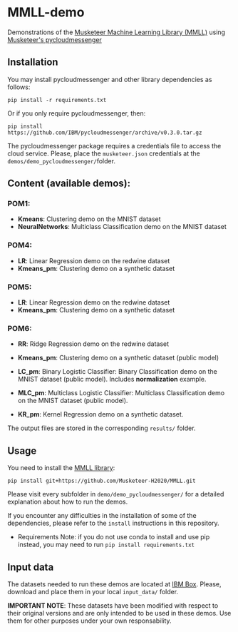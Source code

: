 # MMLL-demo

Demonstrations of the [Musketeer Machine Learning Library (MMLL)](https://github.com/Musketeer-H2020/MMLL) using [Musketeer's pycloudmessenger](https://github.com/IBM/pycloudmessenger/)

## Installation

You may install pycloudmessenger and other library dependencies as follows:

`pip install -r requirements.txt`

Or if you only require pycloudmessenger, then:

`pip install https://github.com/IBM/pycloudmessenger/archive/v0.3.0.tar.gz`

The pycloudmessenger package requires a credentials file to access the cloud service. Please, place the `musketeer.json` credentials at the `demos/demo_pycloudmessenger/`folder.

## Content (available demos):

### POM1:

* **Kmeans**: Clustering demo on the MNIST dataset
* **NeuralNetworks**: Multiclass Classification demo on the MNIST dataset

### POM4: 

* **LR**: Linear Regression demo on the redwine dataset
* **Kmeans_pm**: Clustering demo on a synthetic dataset

### POM5: 

* **LR**: Linear Regression demo on the redwine dataset
* **Kmeans_pm**: Clustering demo on a synthetic dataset

### POM6: 

* **RR**: Ridge Regression demo on the redwine dataset

* **Kmeans_pm**: Clustering demo on a synthetic dataset (public model)

* **LC_pm**: Binary Logistic Classifier: Binary Classification demo on the MNIST dataset (public model). Includes **normalization** example. 

* **MLC_pm**: Multiclass Logistic Classifier: Multiclass Classification demo on the MNIST dataset (public model).

* **KR_pm**: Kernel Regression demo on a synthetic dataset.


The output files are stored in the corresponding `results/` folder.

## Usage

You need to install the [MMLL library](https://github.com/Musketeer-H2020/MMLL):

`pip install git+https://github.com/Musketeer-H2020/MMLL.git`

Please visit every subfolder in `demo/demo_pycloudmessenger/` for a detailed explanation about how to run the demos.

If you encounter any difficulties in the installation of some of the dependencies, please refer to the `install` instructions in this repository.

* Requirements Note: if you do not use conda to install and use pip instead, you may need to run `pip install requirements.txt` 

## Input data

The datasets needed to run these demos are located at [IBM Box](https://ibm.box.com/s/l8yzdbdb40j499o513hygx5q85xyoz6v). Please, download and place them in your local `input_data/` folder. 

**IMPORTANT NOTE**: These datasets have been modified with respect to their original versions and are only intended to be used in these demos. Use them for other purposes under your own responsability.


